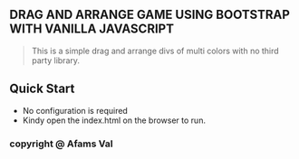 ## DRAG AND ARRANGE GAME USING BOOTSTRAP WITH VANILLA JAVASCRIPT

> This is a simple drag and arrange divs of multi colors with no third party library.

## Quick Start

- No configuration is required
- Kindy open the index.html on the browser to run.

### copyright @ Afams Val
